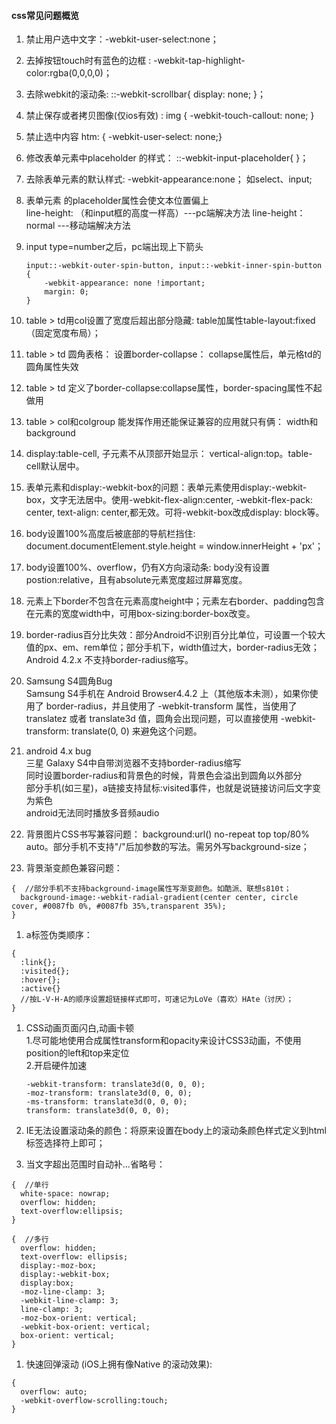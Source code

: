 #### css常见问题概览
1. 禁止用户选中文字：-webkit-user-select:none；  
1. 去掉按钮touch时有蓝色的边框 : -webkit-tap-highlight-color:rgba(0,0,0,0)；  
1. 去除webkit的滚动条: ::-webkit-scrollbar{ display: none; }；  
1. 禁止保存或者拷贝图像(仅ios有效) : img { -webkit-touch-callout: none; }  
1. 禁止选中内容 htm: { -webkit-user-select: none;}  

1. 修改表单元素中placeholder 的样式： ::-webkit-input-placeholder{  }；
1. 去除表单元素的默认样式:  -webkit-appearance:none；  如select、input;
1. 表单元素 的placeholder属性会使文本位置偏上  
   line-height: （和input框的高度一样高）---pc端解决方法
   line-height：normal ---移动端解决方法
1. input type=number之后，pc端出现上下箭头  
    ```
    input::-webkit-outer-spin-button, input::-webkit-inner-spin-button {
        -webkit-appearance: none !important;
        margin: 0;
    }
    ```

1. table > td用col设置了宽度后超出部分隐藏: table加属性table-layout:fixed（固定宽度布局）；  
1. table > td 圆角表格： 设置border-collapse： collapse属性后，单元格td的圆角属性失效  
1. table > td 定义了border-collapse:collapse属性，border-spacing属性不起做用  
1. table > col和colgroup 能发挥作用还能保证兼容的应用就只有俩： width和background  

1. display:table-cell, 子元素不从顶部开始显示： vertical-align:top。table-cell默认居中。
1. 表单元素和display:-webkit-box的问题：表单元素使用display:-webkit-box，文字无法居中。使用-webkit-flex-align:center, -webkit-flex-pack: center, text-align: center,都无效。可将-webkit-box改成display: block等。

1. body设置100%高度后被底部的导航栏挡住: document.documentElement.style.height = window.innerHeight + 'px'；  
1. body设置100%、overflow，仍有X方向滚动条: body没有设置postion:relative，且有absolute元素宽度超过屏幕宽度。

1. 元素上下border不包含在元素高度height中；元素左右border、padding包含在元素的宽度width中，可用box-sizing:border-box改变。
1. border-radius百分比失效：部分Android不识别百分比单位，可设置一个较大值的px、em、rem单位；部分手机下，width值过大，border-radius无效；  Android 4.2.x 不支持border-radius缩写。
1. Samsung S4圆角Bug  
  Samsung S4手机在 Android Browser4.4.2 上（其他版本未测），如果你使用了 border-radius，并且使用了 -webkit-transform 属性，当使用了 translatez 或者 translate3d 值，圆角会出现问题，可以直接使用 -webkit-transform: translate(0, 0) 来避免这个问题。
1. android 4.x bug  
    三星 Galaxy S4中自带浏览器不支持border-radius缩写  
    同时设置border-radius和背景色的时候，背景色会溢出到圆角以外部分  
    部分手机(如三星)，a链接支持鼠标:visited事件，也就是说链接访问后文字变为紫色  
    android无法同时播放多音频audio

1. 背景图片CSS书写兼容问题： background:url() no-repeat top top/80% auto。部分手机不支持"/"后加参数的写法。需另外写background-size；  
1. 背景渐变颜色兼容问题：
```
{  //部分手机不支持background-image属性写渐变颜色。如酷派、联想s810t；
  background-image:-webkit-radial-gradient(center center, circle cover, #0087fb 0%, #0087fb 35%,transparent 35%);
}
```

1. a标签伪类顺序：
```
{
  :link{};
  :visited{};
  :hover{};
  :active{}
  //按L-V-H-A的顺序设置超链接样式即可，可速记为LoVe（喜欢）HAte（讨厌）；
}
```

1. CSS动画页面闪白,动画卡顿  
    1.尽可能地使用合成属性transform和opacity来设计CSS3动画，不使用position的left和top来定位  
    2.开启硬件加速  
    ```
    -webkit-transform: translate3d(0, 0, 0);
    -moz-transform: translate3d(0, 0, 0);
    -ms-transform: translate3d(0, 0, 0);
    transform: translate3d(0, 0, 0);
    ```

1. IE无法设置滚动条的颜色：将原来设置在body上的滚动条颜色样式定义到html标签选择符上即可；

1. 当文字超出范围时自动补...省略号： 
  ```
  {  //单行
    white-space: nowrap;
    overflow: hidden;
    text-overflow:ellipsis;
  }

  {  //多行
    overflow: hidden;
    text-overflow: ellipsis;
    display:-moz-box;
    display:-webkit-box;
    display:box;
    -moz-line-clamp: 3;
    -webkit-line-clamp: 3;
    line-clamp: 3;
    -moz-box-orient: vertical;
    -webkit-box-orient: vertical;
    box-orient: vertical;
  }
  ```

1. 快速回弹滚动 (iOS上拥有像Native 的滚动效果): 

```
{
  overflow: auto;
  -webkit-overflow-scrolling:touch;
}
```
